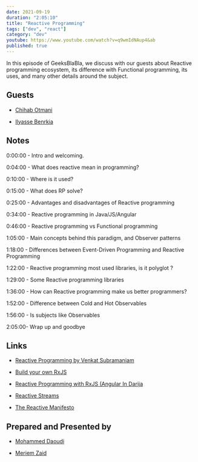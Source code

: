 ```yaml
---
date: 2021-09-19
duration: "2:05:10"
title: "Reactive Programming"
tags: ["dev", "react"]
category: "dev"
youtube: https://www.youtube.com/watch?v=q9wmIdNAup4&ab
published: true
---
```


In this episode of GeeksBlaBla, we discuss with our guests about Reactive programming ecosystem, its difference with Functional programming, its uses, and many other details around the subject.

## Guests

- [Chihab Otmani](https://chihab.dev)

- [Ilyasse Benrkia](https://twitter.com/benrkiailyasse)

## Notes

0:00:00 - Intro and welcoming.

0:04:00 - What does reactive mean in programming?

0:10:00 - Where is it used?

0:15:00 - What does RP solve?

0:25:00 - Advantages and disadvantages of Reactive programming

0:34:00 - Reactive programming in Java/JS/Angular

0:46:00 - Reactive programming vs Functional programming

1:05:00 - Main concepts behind this paradigm, and Observer patterns

1:18:00 - Differences between Event-Driven Programming and Reactive Programming

1:22:00 - Reactive programming most used libraries, is it polyglot ?

1:29:00 - Some Reactive programming libraries

1:36:00 - How can Reactive programming make us better programmers?

1:52:00 - Difference between Cold and Hot Observables

1:56:00 - Is subjects like Observables

2:05:00- Wrap up and goodbye

## Links

- [Reactive Programming by Venkat Subramaniam](https://www.youtube.com/watch?v=weWSYIUdX6c&ab_channel=Devoxx)

- [Build your own RxJS](https://dev.to/chihab/build-your-own-rxjs-3edd)

- [ Reactive Programming with RxJS (Angular In Darija](https://www.youtube.com/watch?v=j2WQJ1awxGQ&ab_channel=ngMorocco)

- [Reactive Streams](https://www.reactive-streams.org/)

- [The Reactive Manifesto](https://www.reactivemanifesto.org/)

## Prepared and Presented by

- [Mohammed Daoudi](https://twitter.com/MIduoad)

- [Meriem Zaid](https://twitter.com/_iMeriem)

